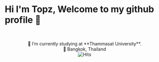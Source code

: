 # Hi I'm Topz, Welcome to my github profile 🐯

<br>
<p align="center">
🎒 I’m currently studying at **Thammasat University**.<br>
📍 Bangkok, Thailand <br>
<img src="https://hitcounter.pythonanywhere.com/count/tag.svg?url=www.example.com" alt="Hits">
<br>
</p>

<!--
**toptapznt/toptapznt** is a ✨ _special_ ✨ repository because its `README.md` (this file) appears on your GitHub profile.

Here are some ideas to get you started:

- 🔭 I’m currently working on ...
- 🌱 I’m currently learning ...
- 👯 I’m looking to collaborate on ...
- 🤔 I’m looking for help with ...
- 💬 Ask me about ...
- 📫 How to reach me: ...
- 😄 Pronouns: ...
- ⚡ Fun fact: ...
-->
